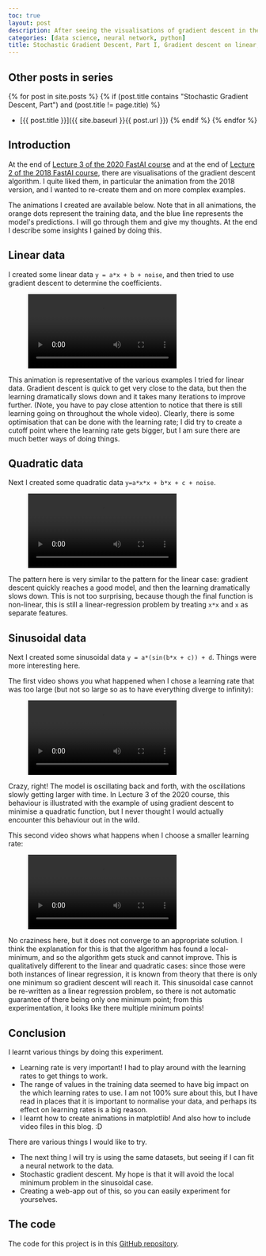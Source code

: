 ```yaml
---
toc: true
layout: post
description: After seeing the visualisations of gradient descent in the FastAI course, I thought I'd try to create my own. I start by looking at gradient descent applied to linear, quadratic and sinusoidal data. 
categories: [data science, neural network, python]
title: Stochastic Gradient Descent, Part I, Gradient descent on linear, quadratic and sinusoidal data
---
```

## Other posts in series
{% for post in site.posts %}
{% if (post.title contains "Stochastic Gradient Descent, Part") and (post.title != page.title) %}
* [{{ post.title }}]({{ site.baseurl }}{{ post.url }})
{% endif %}
{% endfor %}


## Introduction
At the end of [Lecture 3 of the 2020 FastAI course](https://youtu.be/5L3Ao5KuCC4?t=7244) and at the end of [Lecture 2 of the 2018 FastAI course](https://youtu.be/ccMHJeQU4Qw?t=6394), there are visualisations of the gradient descent algorithm. I quite liked them, in particular the animation from the 2018 version, and I wanted to re-create them and on more complex examples.

The animations I created are available below. Note that in all animations, the orange dots represent the training data, and the blue line represents the model's predictions. I will go through them and give my thoughts. At the end I describe some insights I gained by doing this.

## Linear data
I created some linear data `y = a*x + b + noise`, and then tried to use gradient descent to determine the coefficients.

<figure class="video_container">
  <video controls="true" allowfullscreen="true">
    <source src="{{ site.baseurl }}/images/sgd1_linear_1.mp4" type="video/mp4">
  </video>
</figure>

This animation is representative of the various examples I tried for linear data. Gradient descent is quick to get very close to the data, but then the learning dramatically slows down and it takes many iterations to improve further. (Note, you have to pay close attention to notice that there is still learning going on throughout the whole video).  Clearly, there is some optimisation that can be done with the learning rate; I did try to create a cutoff point where the learning rate gets bigger, but I am sure there are much better ways of doing things.



## Quadratic data
Next I created some quadratic data `y=a*x*x + b*x + c + noise`.

<figure class="video_container">
  <video controls="true" allowfullscreen="true">
    <source src="{{ site.baseurl }}/images/sgd1_quadratic_1.mp4" type="video/mp4">
  </video>
</figure>

The pattern here is very similar to the pattern for the linear case: gradient descent quickly reaches a good model, and then the learning dramatically slows down. This is not too surprising, because though the final function is non-linear, this is still a linear-regression problem by treating `x*x` and `x` as separate features.



## Sinusoidal data
Next I created some sinusoidal data `y = a*(sin(b*x + c)) + d`. Things were more interesting here.

The first video shows you what happened when I chose a learning rate that was too large (but not so large so as to have everything diverge to infinity):

<figure class="video_container">
  <video controls="true" allowfullscreen="true">
    <source src="{{ site.baseurl }}/images/sgd1_sin_1.mp4" type="video/mp4">
  </video>
</figure>

Crazy, right! The model is oscillating back and forth, with the oscillations slowly getting larger with time. In Lecture 3 of the 2020 course, this behaviour is illustrated with the example of using gradient descent to minimise a quadratic function, but I never thought I would actually encounter this behaviour out in the wild.


This second video shows what happens when I choose a smaller learning rate:

<figure class="video_container">
  <video controls="true" allowfullscreen="true">
    <source src="{{ site.baseurl }}/images/sgd1_sin_2.mp4" type="video/mp4">
  </video>
</figure>

No craziness here, but it does not converge to an appropriate solution. I think the explanation for this is that the algorithm has found a local-minimum, and so the algorithm gets stuck and cannot improve.  This is qualitatively different to the linear and quadratic cases: since those were both instances of linear regression, it is known from theory that there is only one minimum so gradient descent will reach it. This sinusoidal case cannot be re-written as a linear regression problem, so there is not automatic guarantee of there being only one minimum point; from this experimentation, it looks like there multiple minimum points!


## Conclusion
I learnt various things by doing this experiment.

* Learning rate is very important! I had to play around with the learning rates to get things to work.
* The range of values in the training data seemed to have big impact on the which learning rates to use. I am not 100% sure about this, but I have read in places that it is important to normalise your data, and perhaps its effect on learning rates is a big reason.
* I learnt how to create animations in matplotlib! And also how to include video files in this blog. :D

There are various things I would like to try.

* The next thing I will try is using the same datasets, but seeing if I can fit a neural network to the data.
* Stochastic gradient descent. My hope is that it will avoid the local minimum problem in the sinusoidal case.
* Creating a web-app out of this, so you can easily experiment for yourselves.


## The code
The code for this project is in this [GitHub repository](https://github.com/Lovkush-A/production/tree/master/pytorch_gd).
